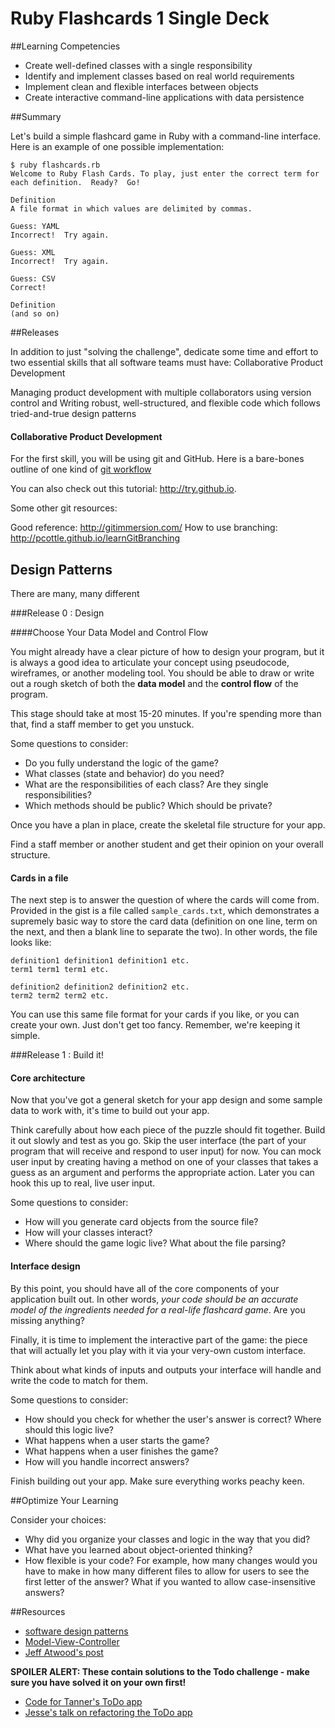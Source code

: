 # Ruby Flashcards 1 Single Deck 
 
##Learning Competencies 

* Create well-defined classes with a single responsibility
* Identify and implement classes based on real world requirements
* Implement clean and flexible interfaces between objects
* Create interactive command-line applications with data persistence

##Summary 

Let's build a simple flashcard game in Ruby with a command-line interface.  Here is an example of one possible implementation:

```text
$ ruby flashcards.rb
Welcome to Ruby Flash Cards. To play, just enter the correct term for each definition.  Ready?  Go!
 
Definition
A file format in which values are delimited by commas.

Guess: YAML
Incorrect!  Try again.

Guess: XML
Incorrect!  Try again.

Guess: CSV
Correct!

Definition
(and so on)
```


##Releases

In addition to just "solving the challenge", dedicate some time and effort to two essential skills that all software teams must have: Collaborative Product Development

Managing product development with multiple collaborators using version control and
Writing robust, well-structured, and flexible code which follows tried-and-true design patterns

#### Collaborative Product Development

For the first skill, you will be using git and GitHub. Here is a bare-bones outline of one kind of [git workflow](https://gist.github.com/dbc-challenges/43860f5056b4955750f6)

You can also check out this tutorial: http://try.github.io.

Some other git resources:

Good reference: http://gitimmersion.com/
How to use branching: http://pcottle.github.io/learnGitBranching


## Design Patterns

There are many, many different 


###Release 0 : Design

####Choose Your Data Model and Control Flow

You might already have a clear picture of how to design your program, but it is always a good idea to articulate your concept using pseudocode, wireframes, or another modeling tool.  You should be able to draw or write out a rough sketch of both the **data model** and the **control flow** of the program.

This stage should take at most 15-20 minutes.  If you're spending more than that, find a staff member to get you unstuck.

Some questions to consider:

- Do you fully understand the logic of the game?
- What classes (state and behavior) do you need?
- What are the responsibilities of each class?  Are they single responsibilities?
- Which methods should be public?  Which should be private?

Once you have a plan in place, create the skeletal file structure for your app.

Find a staff member or another student and get their opinion on your overall structure.

#### Cards in a file

The next step is to answer the question of where the cards will come from.  Provided in the gist is a file called `sample_cards.txt`, which demonstrates a supremely basic way to store the card data (definition on one line, term on the next, and then a blank line to separate the two).  In other words, the file looks like:

```text
definition1 definition1 definition1 etc.
term1 term1 term1 etc.

definition2 definition2 definition2 etc.
term2 term2 term2 etc.
```

You can use this same file format for your cards if you like, or you can create your own.  Just don't get too fancy.  Remember, we're keeping it simple.

<!--
You could use CSV or YAML, but make sure that you have a good reason for picking the format that you do.  Pick a file format that solves for the data storage needs of the app, but no more.  At this point, do you really need anything more than plain text?

**Create your file for storing the cards.**   You can make the cards on any topic you like, just don't spend much time on the actual content.  Pick something simple (science, history, politics, exotic fruit, whatever) and give yourself a half-dozen cards to play around with.
-->

###Release 1 : Build it!
#### Core architecture

Now that you've got a general sketch for your app design and some sample data to work with, it's time to build out your app.

Think carefully about how each piece of the puzzle should fit together.  Build it out slowly and test as you go.  Skip the user interface (the part of your program that will receive and respond to user input) for now.  You can mock user input by creating having a method on one of your classes that takes a guess as an argument and performs the appropriate action.  Later you can hook this up to real, live user input.

Some questions to consider:

- How will you generate card objects from the source file?
- How will your classes interact?
- Where should the game logic live?  What about the file parsing?

#### Interface design

By this point, you should have all of the core components of your application built out.  In other words, *your code should be an accurate model of the ingredients needed for a real-life flashcard game*.  Are you missing anything?

Finally, it is time to implement the interactive part of the game: the piece that will actually let you play with it via your very-own custom interface.

Think about what kinds of inputs and outputs your interface will handle and write the code to match for them.

Some questions to consider:

- How should you check for whether the user's answer is correct?  Where should this logic live?
- What happens when a user starts the game?
- What happens when a user finishes the game?
- How will you handle incorrect answers?

Finish building out your app.  Make sure everything works peachy keen.

##Optimize Your Learning 

Consider your choices:
- Why did you organize your classes and logic in the way that you did?
- What have you learned about object-oriented thinking?
- How flexible is your code?  For example, how many changes would you have to make in how many different files to allow for users to see the first letter of the answer?  What if you wanted to allow case-insensitive answers? 


##Resources

* [software design patterns](http://en.wikipedia.org/wiki/Software_design_pattern)
* [Model-View-Controller](http://en.wikipedia.org/wiki/Model%E2%80%93view%E2%80%93controller) 
*  [Jeff Atwood's post](http://www.codinghorror.com/blog/2008/05/understanding-model-view-controller.html) 

**SPOILER ALERT: These contain solutions to the Todo challenge - make sure you have solved it on your own first!**

* [Code for Tanner's ToDo app](https://gist.github.com/openspectrum/02239bf831cb7ad4b31f) 
* [Jesse's talk on refactoring the ToDo app](http://shereef.wistia.com/medias/c9cbc4fc79)  